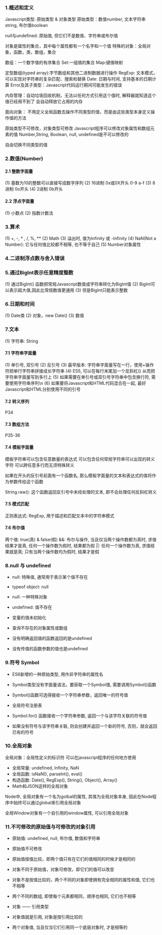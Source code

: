 ### 1.概述和定义
Javascript类型: 原始类型 & 对象类型
原始类型：数值number, 文本字符串string, 布尔值boolean

null与undefined: 原始值, 但它们不是数值、字符串或布尔值

对象是属性的集合，其中每个属性都有一个名字和一个值
特殊的对象：全局对象，函数，类，数组，集合

数组：一个数字值的有序集合
Set:一组值的集合
Map:键值映射

定型数组(typed array):字节数组和其他二进制数据进行操作
RegExp: 文本模式，可以实现对字符串的复杂匹配、搜索和替换
Date: 日期与时间, 支持基本的日期计算
Error及其子类型：Javascript代码运行期间可能发生的错误

内存管理：自动垃圾回收机制，无法以任何方式引用这个值时, 解释器就知道这个值已经用不到了
会自动释放它占用的内存

面向对象： 不用定义全局函数去操作不同类型的值，而是由这些类型本身定义操作值的方法

原始类型不可修改，对象类型可修改
Javascript程序可以修改对象属性和数组元素的值
Number,String, Boolean, null, undefined是不可以修改的

自由切换不同类型的值


### 2.数值(Number)
#### 2.1 整数字面量
(1) 基数为10的整数可以直接写成数字序列
(2) 16进制 0x或0X开头 0-9 a-f
(3) 8进制 0o开头
(4) 2进制 0b开头

#### 2.2 浮点字面量
(1) 小数点
(2) 指数计数法

### 3.算术
(1) +, -, * , /, %, **
(2) Math
(3) 溢出时, 值为Infinity 或 -Infinity
(4) NaN(Not a Number): 它与任何值比较都不相等, 也不等于自己
(5) Number对象属性

### 4.二进制浮点数与舍入错误

### 5.通过BigInt表示任意精度整数
(1) 通过BigInt() 函数把常规Javascript数值或字符串转化为BigInt值
(2) BigInt可以表示超大值,因此比常规数值更通用
(3) 但是BigInt只能表示整数

### 6.日期和时间
(1) Date类
(2) 对象，new Date()
(3) 数值

### 7.文本
(1) 字符串: String

#### 7.1 字符串字面量
(1) 单引号, 双引号
(2) 反引号
(3) 最早版本: 字符串字面量写在一行，使用+操作符把单行字符串拼接成长字符串
(4) ES5, 可以在每行末尾加一个反斜杠(\) 从而把字符串字面量写到多行上
(5) 如果需要在单引号或双引号字符串中包含换行符, 需要使用字符串序列\n
(6) 如果要将Javascript和HTML代码混合在一起, 最好Javascript和HTML分别使用不同的引号

#### 7.2 转义序列
P34

#### 7.3 数组方法
P35-36

#### 7.4 模板字面量
模板字符串可以包含任意数量的表达式
可以包含任何常规字符串可以出现的转义字符
可以跨任意多行而无须特殊转义

如果在开头的反引号前面有一个函数名, 那么模板字面量的文本和表达式的值将作为参数传给这个函数

String.raw(): 这个函数返回反引号中未经处理的文本, 即不会处理任何反斜杠转义

#### 7.5 模式匹配
正则表达式: RegExp, 用于描述和匹配文本中的字符串模式
<!-- /^HTML/ 
    /[1-9][0-9]*/ 匹配非0数字, 后面跟着任意数字
    /\bjavascript\b/i 匹配javascript，不区分大小写
-->

#### 7.6 布尔值
两个值: true(真) & false(假)
&&: 布尔与操作, 当且仅当两个操作数都为真时, 求值结果才是真, 任何一个操作数为假时, 结果都为假
||: 任何一个操作数为真, 求值结果就是真; 只有当两个操作数均为假时, 结果才是假

### 8.null 与 undefined
* null: 特殊值, 通常用于表示某个值不存在
* typeof object: null
* null: 一种特殊对象

* undefined: 值不存在
* 变量的值未初始化
* 查询不存在的对象属性或数组
* 没有明确返回值的函数返回的是undefined
* 没有传值的函数参数的值也是undefined
  
### 9.符号 Symbol
* ES6新增的一种原始类型, 用作非字符串的属性名
* Symbol类型没有字面量语法，要获取一个Symbol值, 需要调用Symbol()函数
* Symbol()函数可选得接收一个字符串参数，返回唯一的符号值
  
* 全局符号注册表
* Symbol.for() 函数接收一个字符串参数, 返回一个与该字符关联的符号值
* 如果没有符号与该字符串关联, 则会创建并返回一个新的符号, 否则，就会返回已有的符号
  
### 10.全局对象
全局对象：全局性定义的标识符
可以在javascript程序的任何地方使用
* 全局常量: undefined, Infinity, NaN
* 全局函数: isNaN(), parseInt(), eval()
* 构造函数: Date(), RegExp(), String(), Object(), Array()
* Math和JSON这样的全局对象

Node中, 全局对象有一个名为golbal的属性, 其值为全局对象本身, 
因此在Node程序中始终可以通过global来引用全局对象

全局Window对象有一个自引用的window属性, 可以引用全局对象

### 11.不可修改的原始值与可修改的对象引用
* 原始值: undefined, null, 布尔值, 数值和字符串
* 原始值不可修改
* 原始值按值比较，即两个值只有在它们的值相同的时候才是相同的

* 对象不同于原始值，对象可修改，即它们的值可以改变
* 对象不是按值比较的，两个不同的对象即使拥有完全相同的属性和值, 它们也不相等
* 两个不同的数组, 即使每个元素都相同，顺序也相同, 它们也不相等

* 对象 —— 引用类型
* 对象值就是引用, 对象是按引用比较的
* 两个对象值, 当且仅当它们引用同一个底层对象时, 才是相等的














